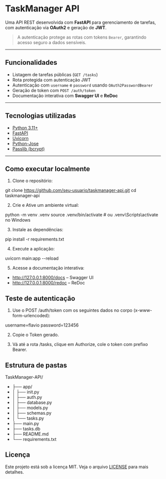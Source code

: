 # TaskManager API

Uma API REST desenvolvida com **FastAPI** para gerenciamento de tarefas, com autenticação via **OAuth2** e geração de **JWT**.

> A autenticação protege as rotas com tokens `Bearer`, garantindo acesso seguro a dados sensíveis.

---

## Funcionalidades

- Listagem de tarefas públicas (`GET /tasks`)
- Rota protegida com autenticação JWT
- Autenticação com `username` e `password` usando `OAuth2PasswordBearer`
- Geração de token com `POST /auth/token`
- Documentação interativa com **Swagger UI** e **ReDoc**

---

## Tecnologias utilizadas

- [Python 3.11+](https://www.python.org/)
- [FastAPI](https://fastapi.tiangolo.com/)
- [Uvicorn](https://www.uvicorn.org/)
- [Python-Jose](https://python-jose.readthedocs.io/)
- [Passlib (bcrypt)](https://passlib.readthedocs.io/)

---

## Como executar localmente

1. Clone o repositório:


git clone https://github.com/seu-usuario/taskmanager-api.git
cd taskmanager-api

2. Crie e Ative um ambiente virtual:


python -m venv .venv
source .venv/bin/activate  # ou .venv\Scripts\activate no Windows

3. Instale as dependências:


pip install -r requirements.txt

4. Execute a aplicação:


uvicorn main:app --reload

5. Acesse a documentação interativa:

- http://127.0.0.1:8000/docs – Swagger UI
- http://127.0.0.1:8000/redoc – ReDoc

## Teste de autenticação

1. Use o POST /auth/token com os seguintes dados no corpo (x-www-form-urlencoded):

username=flavio
password=123456

2. Copie o Token gerado.

3. Vá até a rota /tasks, clique em Authorize, cole o token com prefixo Bearer.


## Estrutura de pastas

TaskManager-API/
- ├── app/
- │ ├── init.py
- │ ├── auth.py
- │ ├── database.py
- │ ├── models.py
- │ ├── schemas.py
- │ └── tasks.py
- ├── main.py
- ├── tasks.db
- ├── README.md
- └── requirements.txt

## Licença 

Este projeto está sob a licença MIT. Veja o arquivo [LICENSE]() para mais detalhes.
